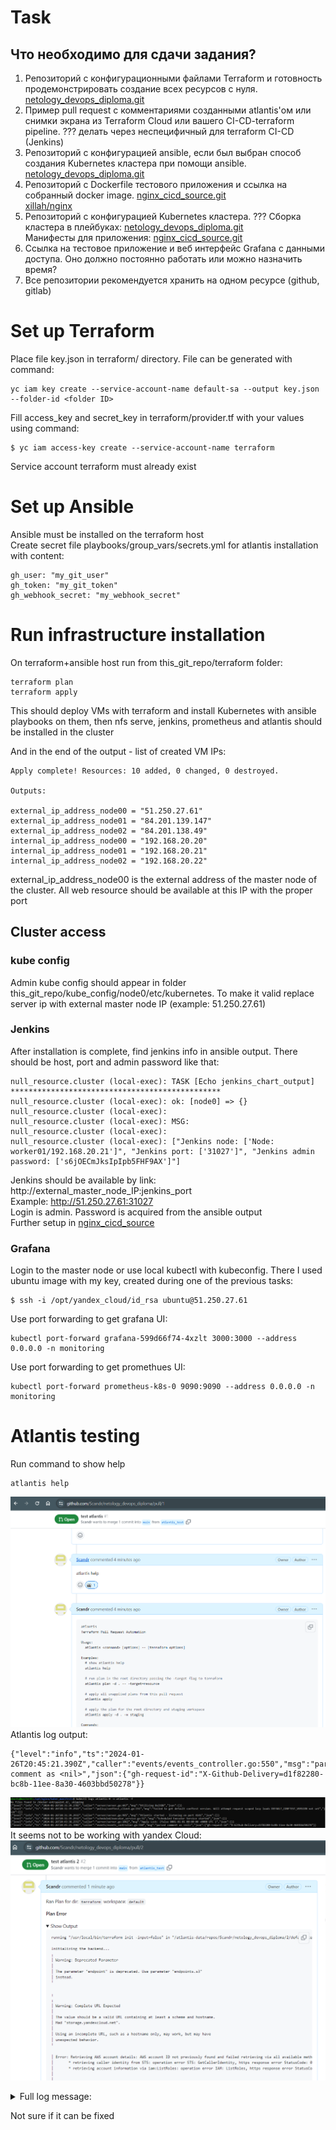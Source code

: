 # Task
## Что необходимо для сдачи задания?

1. Репозиторий с конфигурационными файлами Terraform и готовность продемонстрировать создание всех ресурсов с нуля.
[netology_devops_diploma.git](https://github.com/Scandr/netology_devops_diploma.git)<br>
2. Пример pull request с комментариями созданными atlantis'ом или снимки экрана из Terraform Cloud или вашего CI-CD-terraform pipeline.
??? делать через неспецифичный для terraform CI-CD (Jenkins)<br>
3. Репозиторий с конфигурацией ansible, если был выбран способ создания Kubernetes кластера при помощи ansible.
[netology_devops_diploma.git](https://github.com/Scandr/netology_devops_diploma.git)<br>
4. Репозиторий с Dockerfile тестового приложения и ссылка на собранный docker image.
[nginx_cicd_source.git](https://github.com/Scandr/nginx_cicd_source.git)<br>
[xillah/nginx](https://hub.docker.com/repository/docker/xillah/nginx/general)<br>
5. Репозиторий с конфигурацией Kubernetes кластера.
???
Сборка кластера в плейбуках: [netology_devops_diploma.git](https://github.com/Scandr/netology_devops_diploma.git)<br>
Манифесты для приложения: [nginx_cicd_source.git](https://github.com/Scandr/nginx_cicd_source.git)<br>
6. Ссылка на тестовое приложение и веб интерфейс Grafana с данными доступа.
Оно должно постоянно работать или можно назначить время? <br>
7. Все репозитории рекомендуется хранить на одном ресурсе (github, gitlab)


# Set up Terraform
Place file key.json in terraform/ directory. File can be generated with command:
```
yc iam key create --service-account-name default-sa --output key.json --folder-id <folder ID>
```
Fill access_key and secret_key in terraform/provider.tf with your values using command:
```
$ yc iam access-key create --service-account-name terraform
```
Service account terraform must already exist
<br>
# Set up Ansible
Ansible must be installed on the terraform host 
<br>
Create secret file playbooks/group_vars/secrets.yml for atlantis installation with content:
```
gh_user: "my_git_user"
gh_token: "my_git_token"
gh_webhook_secret: "my_webhook_secret"
```
# Run infrastructure installation
On terraform+ansible host run from this_git_repo/terraform folder: 
```
terraform plan
terraform apply
```
This should deploy VMs with terraform and install Kubernetes with ansible playbooks on them, then nfs serve, jenkins, prometheus and atlantis should be installed in the cluster
<br>

And in the end of the output - list of created VM IPs:
```
Apply complete! Resources: 10 added, 0 changed, 0 destroyed.

Outputs:

external_ip_address_node00 = "51.250.27.61"
external_ip_address_node01 = "84.201.139.147"
external_ip_address_node02 = "84.201.138.49"
internal_ip_address_node00 = "192.168.20.20"
internal_ip_address_node01 = "192.168.20.21"
internal_ip_address_node02 = "192.168.20.22"
```
external_ip_address_node00 is the external address of the master node of the cluster. All web resource should be available at this IP with the proper port
<br>
## Cluster access
### kube config
Admin kube config should appear in folder this_git_repo/kube_config/node0/etc/kubernetes. To make it valid replace server ip with external master node IP (example: 51.250.27.61)

### Jenkins
After installation is complete, find jenkins info in ansible output. There should be host, port and admin password like that:
```
null_resource.cluster (local-exec): TASK [Echo jenkins_chart_output] ***********************************************
null_resource.cluster (local-exec): ok: [node0] => {}
null_resource.cluster (local-exec):
null_resource.cluster (local-exec): MSG:
null_resource.cluster (local-exec):
null_resource.cluster (local-exec): ["Jenkins node: ['Node:             worker01/192.168.20.21']", "Jenkins port: ['31027']", "Jenkins admin password: ['s6jOECmJksIpIpb5FHF9AX']"]
```
Jenkins should be available by link: http://external_master_node_IP:jenkins_port
<br>
Example: http://51.250.27.61:31027
<br>
Login is admin. Password is acquired from the ansible output
<br>
Further setup in [nginx_cicd_source](https://github.com/Scandr/nginx_cicd_source) 
### Grafana
Login to the master node or use local kubectl with kubeconfig. There I used ubuntu image with my key, created during one of the previous tasks:
```
$ ssh -i /opt/yandex_cloud/id_rsa ubuntu@51.250.27.61
```
Use port forwarding to get grafana UI:
```
kubectl port-forward grafana-599d66f74-4xzlt 3000:3000 --address 0.0.0.0 -n monitoring
```
Use port forwarding to get promethues UI:
```
kubectl port-forward prometheus-k8s-0 9090:9090 --address 0.0.0.0 -n monitoring
```
# Atlantis testing
Run command to show help
```
atlantis help
```
![atlantis_help](images/atlantis_help.PNG)
<br>
Atlantis log output:
```
{"level":"info","ts":"2024-01-26T20:45:21.390Z","caller":"events/events_controller.go:550","msg":"parsed comment as <nil>","json":{"gh-request-id":"X-Github-Delivery=d1f82280-bc8b-11ee-8a30-4603bbd50278"}}
```
![atlantis_help_log](images/atlantis_help_log.PNG)
<br>
It seems not to be working with yandex Cloud:<br>
![atlantis_error](images/atlantis_error.PNG)
<br>


<details>

<summary>Full log message:</summary>

```
running "/usr/local/bin/terraform init -input=false" in "/atlantis-data/repos/Scandr/netology_devops_diploma/2/default/terraform": exit status 1

Initializing the backend...
╷
│ Warning: Deprecated Parameter
│ 
│ The parameter "endpoint" is deprecated. Use parameter "endpoints.s3"
│ instead.
╵

╷
╷
│ Warning: Complete URL Expected
│ 
│ The value should be a valid URL containing at least a scheme and hostname.
│ Had "storage.yandexcloud.net".
│ 
│ Using an incomplete URL, such as a hostname only, may work, but may have
│ unexpected behavior.
╵

│ Error: Retrieving AWS account details: AWS account ID not previously found and failed retrieving via all available methods. See https://www.terraform.io/docs/providers/aws/index.html#skip_requesting_account_id for workaround and implications. Errors: 2 errors occurred:
│ 	* retrieving caller identity from STS: operation error STS: GetCallerIdentity, https response error StatusCode: 0, RequestID: , request send failed, Post "https://sts.ru-central.amazonaws.com/": dial tcp: lookup sts.ru-central.amazonaws.com on 10.96.0.10:53: no such host
│ 	* retrieving account information via iam:ListRoles: operation error IAM: ListRoles, https response error StatusCode: 403, RequestID: 82ee24f8-5713-425c-bb15-9ae465089ddb, api error InvalidClientTokenId: The security token included in the request is invalid.
│ 
│ 
│ 
│ 
╵

```

</details>

Not sure if it can be fixed